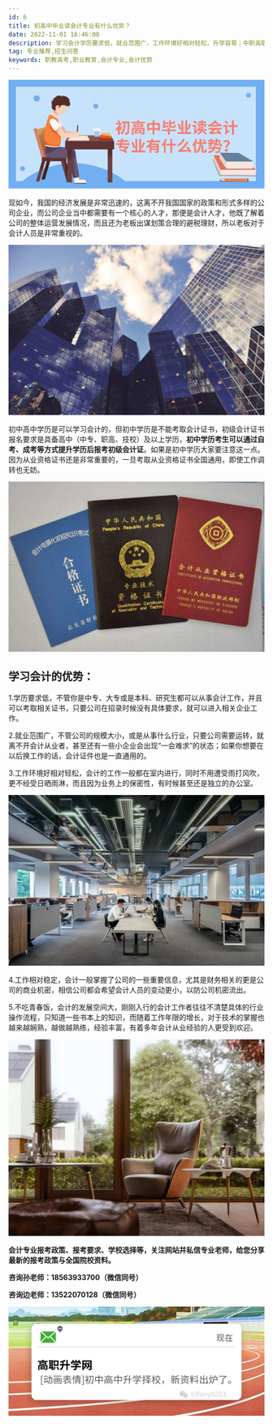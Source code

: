 ```yaml
---
id: 6
title: 初高中毕业读会计专业有什么优势？
date: 2022-11-01 16:46:08
description: 学习会计学历要求低，就业范围广，工作环境好相对轻松，升学容易；中职高职学习会计专业，升学路径长，工作机会大。
tag: 专业推荐,招生问答
keywords: 职教高考,职业教育,会计专业,会计优势
---
```


![会计专业优势](./p5.jpeg)

现如今，我国的经济发展是非常迅速的，这离不开我国国家的政策和形式多样的公司企业，而公司企业当中都需要有一个核心的人才，那便是会计人才，他既了解着公司的整体运营发展情况，而且还为老板出谋划策合理的避税理财，所以老板对于会计人员是非常重视的。

![会计专业](./p1.jpg)

初中高中学历是可以学习会计的，但初中学历是不能考取会计证书，初级会计证书报名要求是具备高中（中专、职高、技校）及以上学历，**初中学历考生可以通过自考、成考等方式提升学历后报考初级会计证**。如果是初中学历大家要注意这一点。因为从业资格证书还是非常重要的，一旦考取从业资格证书全国通用，即使工作调转也无妨。

![会计证书](./p2.jpeg)

## 学习会计的优势：

1.学历要求低，不管你是中专、大专或是本科、研究生都可以从事会计工作，并且可以考取相关证书，只要公司在招录时候没有具体要求，就可以进入相关企业工作。

2.就业范围广，不管公司的规模大小，或是从事什么行业，只要公司需要运转，就离不开会计从业者，甚至还有一些小企业会出现“一会难求”的状态；如果你想要在以后换工作的话，会计证件也是一直通用的。

3.工作环境好相对轻松，会计的工作一般都在室内进行，同时不用遭受雨打风吹，更不经受日晒雨淋，而且因为业务上的保密性，有时候甚至还是独立的办公室。

![高职会计](./p3.jpg)

4.工作相对稳定，会计一般掌握了公司的一些重要信息，尤其是财务相关的更是公司的商业机密，相信公司都会希望会计人员的变动更小，以防公司机密流出。

5.不吃青春饭，会计的发展空间大，刚刚入行的会计工作者往往不清楚具体的行业操作流程，只知道一些书本上的知识，而随着工作年限的增长，对于技术的掌握也越来越娴熟，越做越熟练，经验丰富，有着多年会计从业经验的人更受到欢迎。

 ![中职会计](./p4.jpeg)

**会计专业报考政策、报考要求、学校选择等，关注网站并私信专业老师，给您分享最新的报考政策与全国院校资料。**

**咨询孙老师：18563933700（微信同号）**

**咨询边老师：13522070128（微信同号）**

![会计考试](./p99.jpg)

